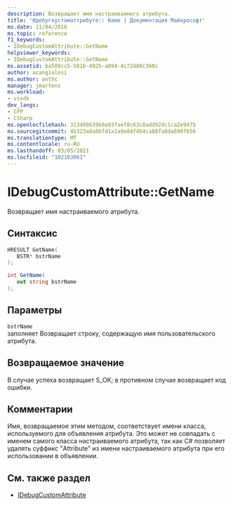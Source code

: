 ```yaml
---
description: Возвращает имя настраиваемого атрибута.
title: 'Идебугкустоматтрибуте:: Name | Документация Майкрософт'
ms.date: 11/04/2016
ms.topic: reference
f1_keywords:
- IDebugCustomAttribute::GetName
helpviewer_keywords:
- IDebugCustomAttribute::GetName
ms.assetid: ba509cc5-5816-4925-a094-4c72d88c360c
author: acangialosi
ms.author: anthc
manager: jmartens
ms.workload:
- vssdk
dev_langs:
- CPP
- CSharp
ms.openlocfilehash: 313408639b0a93faef0c63c0add92dc1ca2e947b
ms.sourcegitcommit: 4b323a8a8bfd1a1a9e84f4b4ca88fa8da690f656
ms.translationtype: MT
ms.contentlocale: ru-RU
ms.lasthandoff: 03/05/2021
ms.locfileid: "102163061"
---
```

# <a name="idebugcustomattributegetname"></a>IDebugCustomAttribute::GetName
Возвращает имя настраиваемого атрибута.

## <a name="syntax"></a>Синтаксис

```cpp
HRESULT GetName( 
   BSTR* bstrName
);
```

```csharp
int GetName(
   out string bstrName
);
```

## <a name="parameters"></a>Параметры
`bstrName`\
заполняет Возвращает строку, содержащую имя пользовательского атрибута.

## <a name="return-value"></a>Возвращаемое значение
 В случае успеха возвращает S_OK; в противном случае возвращает код ошибки.

## <a name="remarks"></a>Комментарии
 Имя, возвращаемое этим методом, соответствует имени класса, используемого для объявления атрибута. Это может не совпадать с именем самого класса настраиваемого атрибута, так как C# позволяет удалять суффикс "Attribute" из имени настраиваемого атрибута при его использовании в объявлении.

## <a name="see-also"></a>См. также раздел
- [IDebugCustomAttribute](../../../extensibility/debugger/reference/idebugcustomattribute.md)

